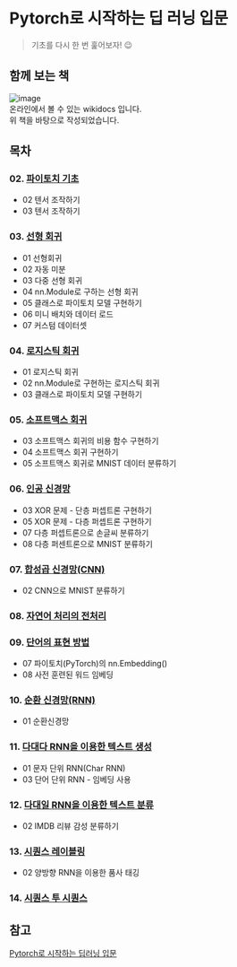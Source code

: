 # Pytorch로 시작하는 딥 러닝 입문
> 기초를 다시 한 번 훑어보자! 😉
## 함께 보는 책
![image](https://github.com/leeyejin1231/start-pytorch/assets/82494506/c7c3e3c8-92b4-46ed-8243-5a431407619e)  
온라인에서 볼 수 있는 wikidocs 입니다.  
위 책을 바탕으로 작성되었습니다. 
## 목차
### 02. [파이토치 기초](https://github.com/leeyejin1231/start-pytorch/blob/main/02.%ED%8C%8C%EC%9D%B4%ED%86%A0%EC%B9%98%20%EA%B8%B0%EC%B4%88/README.md)
- 02 텐서 조작하기  
- 03 텐서 조작하기
### 03. [선형 회귀](https://github.com/leeyejin1231/start-pytorch/blob/main/03.%EC%84%A0%ED%98%95%20%ED%9A%8C%EA%B7%80/README.md)
- 01 선형회귀  
- 02 자동 미분  
- 03 다중 선형 회귀  
- 04 nn.Module로 구하는 선형 회귀  
- 05 클래스로 파이토치 모델 구현하기  
- 06 미니 배치와 데이터 로드
- 07 커스텀 데이터셋
### 04. [로지스틱 회귀](https://github.com/leeyejin1231/start-pytorch/blob/main/04.%EB%A1%9C%EC%A7%80%EC%8A%A4%ED%8B%B1%20%ED%9A%8C%EA%B7%80/README.md)
- 01 로지스틱 회귀
- 02 nn.Module로 구현하는 로지스틱 회귀
- 03 클래스로 파이토치 모델 구현하기
### 05. [소프트맥스 회귀](https://github.com/leeyejin1231/start-pytorch/blob/main/05.%EC%86%8C%ED%94%84%ED%8A%B8%EB%A7%A5%EC%8A%A4%20%ED%9A%8C%EA%B7%80/README.md)
- 03 소프트맥스 회귀의 비용 함수 구현하기
- 04 소프트맥스 회귀 구현하기
- 05 소프트맥스 회귀로 MNIST 데이터 분류하기
### 06. [인공 신경망](https://github.com/leeyejin1231/start-pytorch/blob/main/06.%EC%9D%B8%EA%B3%B5%20%EC%8B%A0%EA%B2%BD%EB%A7%9D/README.md)
- 03 XOR 문제 - 단층 퍼셉트론 구현하기
- 05 XOR 문제 - 다층 퍼셉트론 구현하기
- 07 다층 퍼셉트론으로 손글씨 분류하기
- 08 다층 퍼센트론으로 MNIST 분류하기
### 07. [합성곱 신경망(CNN)](https://github.com/leeyejin1231/start-pytorch/blob/main/07.%20%ED%95%A9%EC%84%B1%EA%B3%B1%20%EC%8B%A0%EA%B2%BD%EB%A7%9D(CNN)/README.md)
- 02 CNN으로 MNIST 분류하기
### 08. [자연어 처리의 전처리](https://github.com/leeyejin1231/start-pytorch/blob/main/08.%20%EC%9E%90%EC%97%B0%EC%96%B4%20%EC%B2%98%EB%A6%AC%EC%9D%98%20%EC%A0%84%EC%B2%98%EB%A6%AC/README.md)
### 09. [단어의 표현 방법](https://github.com/leeyejin1231/start-pytorch/blob/main/09.%20%EB%8B%A8%EC%96%B4%EC%9D%98%20%ED%91%9C%ED%98%84%20%EB%B0%A9%EB%B2%95/README.md)
- 07 파이토치(PyTorch)의 nn.Embedding()
- 08 사전 훈련된 워드 임베딩
### 10. [순환 신경망(RNN)](https://github.com/leeyejin1231/start-pytorch/blob/main/10.%20%EC%88%9C%ED%99%98%EC%8B%A0%EA%B2%BD%EB%A7%9D/README.md)
- 01 순환신경망
### 11. [다대다 RNN을 이용한 텍스트 생성](https://github.com/leeyejin1231/start-pytorch/blob/main/11.%20%EB%8B%A4%EB%8C%80%EB%8B%A4%20RNN%EC%9D%84%20%EC%9D%B4%EC%9A%A9%ED%95%9C%20%ED%85%8D%EC%8A%A4%ED%8A%B8%20%EC%83%9D%EC%84%B1/README.md)
- 01 문자 단위 RNN(Char RNN)
- 03 단어 단위 RNN - 임베딩 사용
### 12. [다대일 RNN을 이용한 텍스트 분류](https://github.com/leeyejin1231/start-pytorch/blob/main/12.%20%EB%8B%A4%EB%8C%80%EC%9D%BC%20RNN%EC%9D%84%20%EC%9D%B4%EC%9A%A9%ED%95%9C%20%ED%85%8D%EC%8A%A4%ED%8A%B8%20%EB%B6%84%EB%A5%98/README.md)
- 02 IMDB 리뷰 감성 분류하기
### 13. [시퀀스 레이블링](https://github.com/leeyejin1231/start-pytorch/blob/main/13.%20%EC%8B%9C%ED%80%80%EC%8A%A4%20%EB%A0%88%EC%9D%B4%EB%B8%94%EB%A7%81/README.md)
- 02 양방향 RNN을 이용한 품사 태깅
### 14. [시퀀스 투 시퀀스](https://github.com/leeyejin1231/start-pytorch/blob/main/14.%20%EC%8B%9C%ED%80%80%EC%8A%A4%20%ED%88%AC%20%EC%8B%9C%ED%80%80%EC%8A%A4/README.md)
 
## 참고  
[Pytorch로 시작하는 딥러닝 입문](https://wikidocs.net/book/2788)
